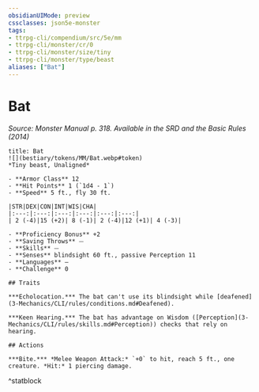 ```yaml
---
obsidianUIMode: preview
cssclasses: json5e-monster
tags:
- ttrpg-cli/compendium/src/5e/mm
- ttrpg-cli/monster/cr/0
- ttrpg-cli/monster/size/tiny
- ttrpg-cli/monster/type/beast
aliases: ["Bat"]
---
```

# Bat
*Source: Monster Manual p. 318. Available in the <span title='Systems Reference Document (5.1)'>SRD</span> and the Basic Rules (2014)*  

```ad-statblock
title: Bat
![](bestiary/tokens/MM/Bat.webp#token)
*Tiny beast, Unaligned*

- **Armor Class** 12
- **Hit Points** 1 (`1d4 - 1`)
- **Speed** 5 ft., fly 30 ft.

|STR|DEX|CON|INT|WIS|CHA|
|:---:|:---:|:---:|:---:|:---:|:---:|
| 2 (-4)|15 (+2)| 8 (-1)| 2 (-4)|12 (+1)| 4 (-3)|

- **Proficiency Bonus** +2
- **Saving Throws** ⏤
- **Skills** ⏤
- **Senses** blindsight 60 ft., passive Perception 11
- **Languages** —
- **Challenge** 0

## Traits

***Echolocation.*** The bat can't use its blindsight while [deafened](3-Mechanics/CLI/rules/conditions.md#Deafened).

***Keen Hearing.*** The bat has advantage on Wisdom ([Perception](3-Mechanics/CLI/rules/skills.md#Perception)) checks that rely on hearing.

## Actions

***Bite.*** *Melee Weapon Attack:* `+0` to hit, reach 5 ft., one creature. *Hit:* 1 piercing damage.
```
^statblock